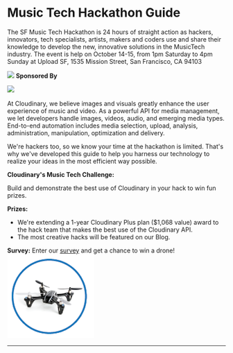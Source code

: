 # Music Tech Hackathon Guide

The SF Music Tech Hackathon is 24 hours of straight action as hackers, innovators, tech specialists, artists, makers and coders use and share their knowledge to develop the new, innovative solutions in the MusicTech industry.
 The event is help on October 14-15, from 1pm Saturday to 4pm Sunday at Upload SF, 1535 Mission Street, San Francisco, CA 94103
  
![](http://www.sfmusictech.com/wp-content/uploads/2017/08/hackathon_pageheader-1.png)
**Sponsored By**

![](https://res.cloudinary.com/cloudinary/image/upload/c_scale,w_300/v1/logo/for_white_bg/cloudinary_logo_for_white_bg.png) 

At Cloudinary, we believe images and visuals greatly enhance the user experience of music and video. As a powerful API for media management, we let developers handle images, videos, audio, and emerging media types. End-to-end automation includes media selection, upload, analysis, administration, manipulation, optimization and delivery. 

We're hackers too, so we know your time at the hackathon is limited. That's why we've developed this guide to help you harness our technology to realize your ideas in the most efficient way possible.

**Cloudinary's Music Tech Challenge:**

Build and demonstrate the best use of Cloudinary in your hack to win fun prizes.

**Prizes:**

* We're extending a 1-year Cloudinary Plus plan \($1,068 value\) award to the hack team that makes the best use of the Cloudinary API.
* The most creative hacks will be featured on our Blog.


**Survey:**
Enter our [survey](//hacker-survey.md) and get a chance to win a drone!  
![](/assets/drone.png)
<hr>